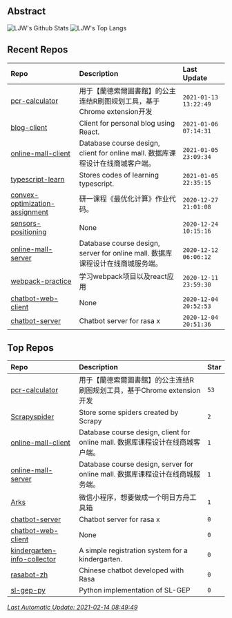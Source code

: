 ## Abstract
![LJW's Github Stats](https://github-readme-stats.vercel.app/api?username=LeeJiangWei&show_icons=true&hide_border=true)
![LJW's Top Langs](https://github-readme-stats.vercel.app/api/top-langs/?username=LeeJiangWei&layout=compact&hide_border=true)

## Recent Repos
|Repo|Description|Last Update|
|:--|:--|:--|
|[pcr-calculator](https://github.com/LeeJiangWei/pcr-calculator)|用于【蘭德索爾圖書館】的公主连结R刷图规划工具，基于Chrome extension开发|`2021-01-13 13:22:49`|
|[blog-client](https://github.com/LeeJiangWei/blog-client)|Client for personal blog using React.|`2021-01-06 07:14:31`|
|[online-mall-client](https://github.com/LeeJiangWei/online-mall-client)|Database course design, client for online mall. 数据库课程设计在线商城客户端。|`2021-01-05 23:09:34`|
|[typescript-learn](https://github.com/LeeJiangWei/typescript-learn)|Stores codes of learning typescript.|`2021-01-05 22:35:15`|
|[convex-optimization-assignment](https://github.com/LeeJiangWei/convex-optimization-assignment)|研一课程《最优化计算》作业代码。|`2020-12-27 21:01:08`|
|[sensors-positioning](https://github.com/LeeJiangWei/sensors-positioning)|None|`2020-12-24 10:15:16`|
|[online-mall-server](https://github.com/LeeJiangWei/online-mall-server)|Database course design, server for online mall.  数据库课程设计在线商城服务端。|`2020-12-12 06:06:12`|
|[webpack-practice](https://github.com/LeeJiangWei/webpack-practice)|学习webpack项目以及react应用|`2020-12-11 23:59:30`|
|[chatbot-web-client](https://github.com/LeeJiangWei/chatbot-web-client)|None|`2020-12-04 20:52:53`|
|[chatbot-server](https://github.com/LeeJiangWei/chatbot-server)|Chatbot server for rasa x|`2020-12-04 20:51:36`|

## Top Repos
|Repo|Description|Star|
|:--|:--|:--|
|[pcr-calculator](https://github.com/LeeJiangWei/pcr-calculator)|用于【蘭德索爾圖書館】的公主连结R刷图规划工具，基于Chrome extension开发|`53`|
|[Scrapyspider](https://github.com/LeeJiangWei/Scrapyspider)|Store some spiders created by Scrapy|`2`|
|[online-mall-client](https://github.com/LeeJiangWei/online-mall-client)|Database course design, client for online mall. 数据库课程设计在线商城客户端。|`1`|
|[online-mall-server](https://github.com/LeeJiangWei/online-mall-server)|Database course design, server for online mall.  数据库课程设计在线商城服务端。|`1`|
|[Arks](https://github.com/LeeJiangWei/Arks)|微信小程序，想要做成一个明日方舟工具箱|`1`|
|[chatbot-server](https://github.com/LeeJiangWei/chatbot-server)|Chatbot server for rasa x|`0`|
|[chatbot-web-client](https://github.com/LeeJiangWei/chatbot-web-client)|None|`0`|
|[kindergarten-info-collector](https://github.com/LeeJiangWei/kindergarten-info-collector)|A simple registration system for a kindergarten.|`0`|
|[rasabot-zh](https://github.com/LeeJiangWei/rasabot-zh)|Chinese chatbot developed with Rasa|`0`|
|[sl-gep-py](https://github.com/LeeJiangWei/sl-gep-py)|Python implementation of SL-GEP|`0`|



*[Last Automatic Update: 2021-02-14 08:49:49](https://github.com/songquanpeng/songquanpeng/blob/master/help.md)*
